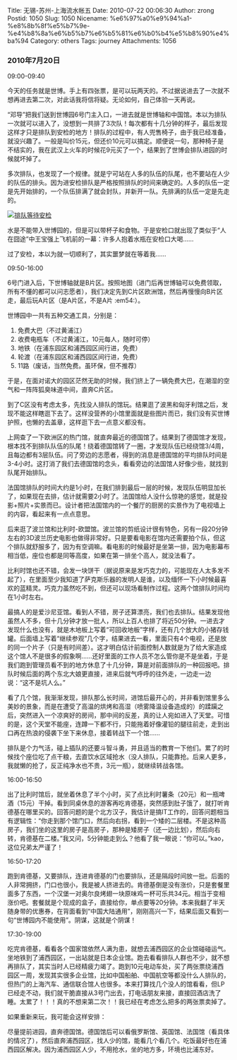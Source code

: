 Title: 无锡-苏州-上海流水帐五
Date: 2010-07-22 00:06:30
Author: zrong
Postid: 1050
Slug: 1050
Nicename: %e6%97%a0%e9%94%a1-%e8%8b%8f%e5%b7%9e-%e4%b8%8a%e6%b5%b7%e6%b5%81%e6%b0%b4%e5%b8%90%e4%ba%94
Category: others
Tags: journey
Attachments: 1056

### 2010年7月20日

09:00-09:40

今天的任务就是世博。手上有四张票，是可以玩两天的。不过据说进去了一次就不想再进去第二次，对此话我将信将疑。无论如何，自己体验一天再说。

“邓导”把我们送到世博园6号门主入口，一进去就是世博轴和中国馆。本以为排队一次就可以进入了，没想到一共排了3次队！每次都有十几分钟的样子，最后发现这样才只是排队到安检的地方！排队的过程中，有人兜售椅子，由于我已经准备，就没兴趣了。一般是叫价15元，但还价10元可以搞定。顺便说一句，那种椅子是不结实的，我在武汉上火车的时候花9元买了一个，结果到了世博会排队进园的时候就坏掉了。<!--more-->

多次排队，也发现了一个规律。就是宁可站在人多的队伍的队尾，也不要站在人少的队伍的排头。因为进安检排队是严格按照排队的时间来确定的。人多的队伍一定是先开始排的，一个队伍排满了就会封队，并新开一队。先排满的队伍一定是先走的。

[![](http://zengrong.net/wp-content/uploads/2010/07/shibo-300x225.jpg "排队等待安检")](/wp-content/uploads/2010/07/shibo.jpg)

水是不能带入世博园的，但是可以带杯子和食物。于是安检口就出现了类似于“人在囧途”中王宝强上飞机前的一幕：许多人抱着水瓶在安检口大喝……

过了安检，本以为就一切顺利了，其实噩梦就在等着我……

09:50-16:00

6号门进入后，下世博轴就是B片区。按照地图（进门后再世博轴可以免费领取，所有不懂的都可以问志愿者），我们决定先到C片区欧洲馆，然后再慢慢向B片区走，最后玩A片区（是A片区，不是A片
:em54:）。

世博园中一共有五种交通工具，分别是：

1.  免费大巴（不过黄浦江）
2.  收费电瓶车（不过黄浦江，10元每人，随时可停）
3.  地铁（在浦东园区和浦西园区间行进，免费）
4.  轮渡（在浦东园区和浦西园区间行进，免费）
5.  11路（废话，当然免费。虽环保，但不推荐）

于是，在面对诺大的园区茫然无助的时候，我们挤上了一辆免费大巴，在潮湿的空气和一阵阵狐臭味道中间，直奔C片区。

到了C区没有考虑太多，先找没人排队的馆玩。结果逛了波黑和匈牙利馆之后，发现不能这样瞎逛下去了。这样没营养的小馆里面就是些图片而已，我们没有买世博护照，也懒的去盖章，这样逛下去一点意义都没有。

上网查了一下欧洲区的热门馆，就直奔最近的德国馆了。结果到了德国馆才发现，根本找不到排队队伍的队尾！绕着德国馆转了一圈，才发现队伍已经绕馆3/4周，且每边都有3层队伍。问了旁边的志愿者，得到的消息是德国馆的平均排队时间是3-4小时。这打消了我们去德国馆的念头，看看旁边的法国馆人好像少些，就找到队尾开始排队。

法国馆排队的时间大约是1小时，在我们排到最后一层的时候，发现队伍明显加长了，如果现在去排，估计就需要2小时了。法国馆给人没什么惊艳的感觉，就是投影+照片+实景而已。设计者把法国馆内的一个餐厅的厨房的实景作为了电视墙上的内容，看起来有一点点意思。

后来逛了波兰馆和比利时-欧盟馆。波兰馆的剪纸设计很有特色，另有一段20分钟左右的3D波兰历史电影也做得非常好。只是要看电影在馆内还需要拍个队，但这个排队就舒服多了，因为有空调嘛。看电影的时候最好是坐第一排，因为电影幕布相当低，座位也都是同等高度，如果在第一排坐个高人，就没法看了。

比利时馆也还不错，会发一块饼干（据说原来是发巧克力的，可能现在人太多发不起了），在里面至少我知道了萨克斯乐器的发明人是谁，以及缅怀一下小时候最喜欢的蓝精灵。巧克力虽然吃不到，但还可以现场看制作过程。这两个馆排队时间均在1小时左右。

最搞人的是爱沙尼亚馆。看到人不错，房子还算漂亮，我们也去排队。结果发现他虽然人不多，但十几分钟才放一批人，所以上百人也排了将近50分钟。一进去才发现什么也没有，就是木地板上写着“可回收地板”字样，还有几个放大的小猪存钱罐。后面墙上写着“继续参观”几个字，结果进去一看，里面只有4个电视，还是放的同一个片子（只是有时间差）。这才明白估计前面控制人数就是为了给大家造成这个馆人不是很多的假象啊……还好里面的工作人员不怎么管你是不是坐着，于是我们跑到管理员看不到的地方休息了十几分钟，算是对前面排队的一种回报吧。排队时候后面的两个东北大娘更直接，进来后就气呼呼的往外走，一边走一边说：“这不是坑人么。”

看了几个馆，我渐渐发现，排队那么长时间，进馆后最开心的，并非看到馆里多么美妙的景象，而是在遭受了高温的烘烤和高湿（喷雾降温设备造成的）的蹂躏之后，突然进入一个凉爽好的房间，那中间的反差，真的让人宛如进入了天堂。可惜的是，这个天堂不能座，连蹲一下都不行，只能拖着好像灌铅的腿往前走，走到出口再在热浪的侵袭下坐下来休息，接着转战下一个馆……

排队是个力气活，碰上插队的还要斗智斗勇，并且适当的教育一下他们。累了的时候找个座位吃了点干粮，去直饮水区域抢水（没人排队，只能靠抢。后来人更多，我就懒的抢了，反正纯净水也不贵，3元一瓶），就继续转战各馆。

16:00-16:50

出了比利时馆后，就坐着休息了半个小时，买了点比利时薯条（20元）和一瓶啤酒（15元）干掉。看到同桌休息的游客再吃肯德基，突然感到肚子饿了，就打听肯德基在哪里买的。回答问题的是个北方汉子，我估计是搞IT工作的，回答问题相当有逻辑性：“你走到那个馆门口，然后向右拐，看到一个矮的二层楼。不是这种高房子，我们坐的这里的房子是高房子，那种是矮房子（还一边比划），然后向右转，肯德基在二楼。”我又问，5分钟能走到么？他看了我一眼说：“你可以。”kao，这位兄弟太严谨了！

16:50-17:20

跑到肯德基，又要排队，连进肯德基的门也要排队，还是隔段时间放一批。后面的人非常拥挤，门口也很小，我是被人挤进去的。肯德基倒是没有涨价，只是套餐里面多了东西，一个汉堡一对奥尔良烤翅一块原味鸡一杯可乐共34元。相当于变相涨价吧。套餐就是个现成的盒子，直接给你，单点要等20分钟。本来我翻了半天随身带的优惠券，在背面看到“中国大陆通用”，刚刚高兴一下，结果后面又看到一句“世博园内不能使用”。阴谋，这就是个阴谋！

17:30-19:00

吃完肯德基，看看各个国家馆依然人满为患，就想去浦西园区的企业馆碰碰运气。坐地铁到了浦西园区，一出站就是日本企业馆。跑去看看排队人群也不少，就不想再排队了，其实当时人已经精疲力竭了。跑到10元电动车处，买了两张票绕浦西园区一周，发现其实很多企业馆，比如中国船舶、中国航空等都没什么人排队的，但热门的上海汽车、通信联合馆人也很多。本来打算找几个没人的馆看看，但LP已经走不动，我们就干脆直接从3号门出去，打电话朋友来接，直接回酒店洗了睡。太累了！！！真的不想来第二次！！我已经在考虑怎么把多的两张票卖掉了。

如果重新来玩，我可能会这样安排：

尽量提前进园，直奔德国馆。德国馆后可以看俄罗斯馆、英国馆、法国馆（看具体的情况了），然后直奔浦西园区，找人少的馆，能看几个看几个。吃饭最好也在浦西园区解决。因为浦西园区人少，不用抢水，坐的地方多，环境也比浦东好。

